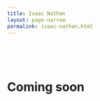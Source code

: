 ```yaml
---
title: Isaac Nathan
layout: page-narrow
permalink: isaac-nathan.html
---
```


&nbsp;

&nbsp;

# Coming soon